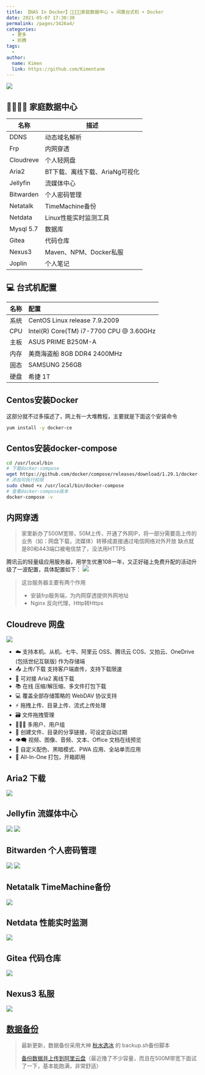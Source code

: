 ```yaml
---
title: 【NAS In Docker】👨‍👩‍👧‍👦家庭数据中心 = 闲置台式机 + Docker
date: 2021-05-07 17:30:30
permalink: /pages/3426a4/
categories:
  - 更多
  - 折腾
tags:
  -
author:
  name: Kimen
  link: https://github.com/Kimentanm
---
```


![](https://cdn.jsdelivr.net/gh/kimentanm/image-store/img/20210507172641.png)

<!-- more -->

## 👨‍👩‍👧‍👦 家庭数据中心
|  名称   | 描述  |
|  ---  | ---  |
| DDNS  | 动态域名解析  |
| Frp  | 内网穿透  |
| Cloudreve  | 个人轻网盘  |
| Aria2  | BT下载、离线下载、AriaNg可视化  |
| Jellyfin  | 流媒体中心  |
| Bitwarden  | 个人密码管理 |
| Netatalk | TimeMachine备份 |
| Netdata | Linux性能实时监测工具 |
| Mysql 5.7  | 数据库  |
| Gitea  | 代码仓库  |
| Nexus3  | Maven、NPM、Docker私服  |
| Joplin  | 个人笔记  |

## 💻 台式机配置
|  名称   | 配置  |
|  :---:  | :---  |
| 系统  | CentOS Linux release 7.9.2009 |
| CPU  | Intel(R) Core(TM) i7-7700 CPU @ 3.60GHz |
| 主板  | ASUS PRIME B250M-A |
| 内存  | 美商海盗船 8GB DDR4 2400MHz |
| 固态  | SAMSUNG 256GB |
| 硬盘  | 希捷 1T  |

## Centos安装Docker
这部分就不过多描述了，网上有一大堆教程，主要就是下面这个安装命令
```bash
yum install -y docker-ce
```

## Centos安装docker-compose
```bash
cd /usr/local/bin
# 下载docker-compose
wget https://github.com/docker/compose/releases/download/1.29.1/docker-compose-Linux-x86_64
# 添加可执行权限
sudo chmod +x /usr/local/bin/docker-compose
# 查看docker-compose版本
docker-compose -v
```

## 内网穿透
> 家里新办了500M宽带，50M上传，开通了外网IP，将一部分需要高上传的业务（如：网盘下载，流媒体）转移成直接通过电信网络对外开放
> 缺点就是80和443端口被电信禁了，没法用HTTPS

腾讯云的轻量级应用服务器，用学生优惠108一年，又正好碰上免费升配的活动升级了一波配置，具体配置如下：
![](https://cdn.jsdelivr.net/gh/kimentanm/image-store/img/20210507143615.png)
> 这台服务器主要有两个作用
> - 安装frp服务端，为内网穿透提供外网地址
> - Nginx 反向代理，Http转Https

## Cloudreve 网盘
![](https://cdn.jsdelivr.net/gh/kimentanm/image-store/img/20210507150221.png)
 - ☁️ 支持本机、从机、七牛、阿里云 OSS、腾讯云 COS、又拍云、OneDrive (包括世纪互联版) 作为存储端
 - 📤 上传/下载 支持客户端直传，支持下载限速
 - 💾 可对接 Aria2 离线下载
 - 📚 在线 压缩/解压缩、多文件打包下载
 - 💻 覆盖全部存储策略的 WebDAV 协议支持
 - ⚡ 拖拽上传、目录上传、流式上传处理
 - 🗃️ 文件拖拽管理
 - 👩‍👧‍👦 多用户、用户组
 - 🔗 创建文件、目录的分享链接，可设定自动过期
 - 👁️‍🗨️ 视频、图像、音频、文本、Office 文档在线预览
 - 🎨 自定义配色、黑暗模式、PWA 应用、全站单页应用
 - 🚀 All-In-One 打包，开箱即用

## Aria2 下载
![](https://cdn.jsdelivr.net/gh/kimentanm/image-store/img/20210507151021.png)

## Jellyfin 流媒体中心
![](https://cdn.jsdelivr.net/gh/kimentanm/image-store/img/20210507170746.png)
![](https://cdn.jsdelivr.net/gh/kimentanm/image-store/img/20210507171004.png)

## Bitwarden 个人密码管理
![](https://cdn.jsdelivr.net/gh/kimentanm/image-store/img/20210515001748.png)
![](https://cdn.jsdelivr.net/gh/kimentanm/image-store/img/20210515002020.png)

## Netatalk TimeMachine备份
![](https://cdn.jsdelivr.net/gh/kimentanm/image-store/img/20210519155413.png)

## Netdata 性能实时监测
![](https://cdn.jsdelivr.net/gh/kimentanm/image-store/img/14593444055368.gif)

## Gitea 代码仓库
![](https://cdn.jsdelivr.net/gh/kimentanm/image-store/img/20210507153030.png)

## Nexus3 私服
![](https://cdn.jsdelivr.net/gh/kimentanm/image-store/img/20210507151319.png)

## [数据备份](/pages/d41970)
> 最新更新，数据备份采用大神 [秋水逸冰](https://teddysun.com/469.html) 的 backup.sh备份脚本
>
> [备份数据并上传到阿里云盘](/pages/d41970)（最近撸了不少容量，而且在500M带宽下面试了一下，基本能跑满，非常舒适）
